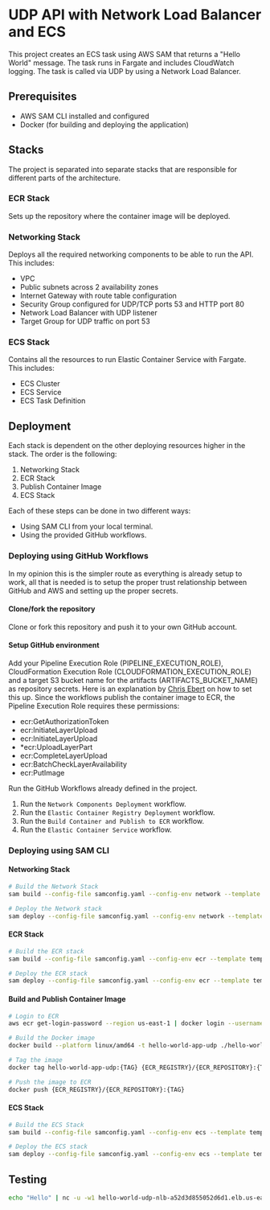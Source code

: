 # UDP API with Network Load Balancer and ECS

This project creates an ECS task using AWS SAM that returns a "Hello World" message. The task runs in Fargate and includes CloudWatch logging. The task is called via UDP by using a Network Load Balancer.

## Prerequisites

- AWS SAM CLI installed and configured
- Docker (for building and deploying the application)

## Stacks

The project is separated into separate stacks that are responsible for different parts of the architecture.

### ECR Stack
Sets up the repository where the container image will be deployed.

### Networking Stack
Deploys all the required networking components to be able to run the API. This includes:
- VPC
- Public subnets across 2 availability zones
- Internet Gateway with route table configuration
- Security Group configured for UDP/TCP ports 53 and HTTP port 80
- Network Load Balancer with UDP listener
- Target Group for UDP traffic on port 53

### ECS Stack
Contains all the resources to run Elastic Container Service with Fargate. This includes:
- ECS Cluster
- ECS Service
- ECS Task Definition

## Deployment

Each stack is dependent on the other deploying resources higher in the stack. The order is the following:  

1. Networking Stack
1. ECR Stack
1. Publish Container Image
1. ECS Stack

Each of these steps can be done in two different ways:
* Using SAM CLI from your local terminal.
* Using the provided GitHub workflows.

### Deploying using GitHub Workflows

In my opinion this is the simpler route as everything is already setup to work, all that is needed is to setup the proper trust relationship between GitHub and AWS and setting up the proper secrets.

#### Clone/fork the repository
Clone or fork this repository and push it to your own GitHub account.

#### Setup GitHub environment
 Add your Pipeline Execution Role (PIPELINE_EXECUTION_ROLE), CloudFormation Execution Role (CLOUDFORMATION_EXECUTION_ROLE) and a target S3 bucket name for the artifacts (ARTIFACTS_BUCKET_NAME) as repository secrets. Here is an explanation by [Chris Ebert](https://twitter.com/realchrisebert) on how to set this up. Since the workflows publish the container image to ECR, the Pipeline Execution Role requires these permissions:
 * ecr:GetAuthorizationToken
 * ecr:InitiateLayerUpload
 * ecr:InitiateLayerUpload
 * *ecr:UploadLayerPart
 * ecr:CompleteLayerUpload
 * ecr:BatchCheckLayerAvailability
 * ecr:PutImage

Run the GitHub Workflows already defined in the project.

1. Run the `Network Components Deployment` workflow.
1. Run the `Elastic Container Registry Deployment` workflow.
1. Run the `Build Container and Publish to ECR` workflow.
1. Run the `Elastic Container Service` workflow.

### Deploying using SAM CLI

#### Networking Stack

```bash
# Build the Network Stack
sam build --config-file samconfig.yaml --config-env network --template template-network.yaml

# Deploy the Network stack
sam deploy --config-file samconfig.yaml --config-env network --template template-network.yaml
```

#### ECR Stack

```bash
# Build the ECR stack
sam build --config-file samconfig.yaml --config-env ecr --template template-ecr.yaml   

# Deploy the ECR stack
sam deploy --config-file samconfig.yaml --config-env ecr --template template-ecr.yaml
```

#### Build and Publish Container Image

```bash
# Login to ECR
aws ecr get-login-password --region us-east-1 | docker login --username AWS --password-stdin {ACCOUNT_ID}].dkr.ecr.us-east-1.amazonaws.com

# Build the Docker image
docker build --platform linux/amd64 -t hello-world-app-udp ./hello-world-app-udp

# Tag the image
docker tag hello-world-app-udp:{TAG} {ECR_REGISTRY}/{ECR_REPOSITORY}:{TAG}

# Push the image to ECR
docker push {ECR_REGISTRY}/{ECR_REPOSITORY}:{TAG}
```

#### ECS Stack

```bash
# Build the ECS Stack
sam build --config-file samconfig.yaml --config-env ecs --template template-ecs.yaml

# Deploy the ECS stack
sam deploy --config-file samconfig.yaml --config-env ecs --template template-ecs.yaml
```

## Testing 

```bash
echo "Hello" | nc -u -w1 hello-world-udp-nlb-a52d3d855052d6d1.elb.us-east-1.amazonaws.com 53
```
